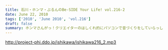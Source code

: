 ```yaml
---
title: 石川・ホンマ・ぶるんのBe-SIDE Your Life! vol.216-2
date: June 22, 2010
tags: ['2010', 'June 2010', 'vol.216']
draft: false
summary: ホンマさんがっ！クリエイターのはしくれ的にパソコンで音づくりをしていらっしゃる～～～！！そんなクリエイティブなスタジオからお届けしていますが。NAMAE
---
```


http://project-phi.ddo.jp/ishikawa/ishikawa216_2.mp3